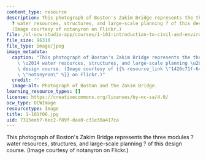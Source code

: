 ```yaml
---
content_type: resource
description: This photograph of Boston's Zakim Bridge represents the three modules
  ? water resources, structures, and large-scale planning ? of this design course.
  (Image courtesy of notanyron on Flickr.)
file: /ol-ocw-studio-app/courses/1-101-introduction-to-civil-and-environmental-engineering-design-i-fall-2006/7315eeb76ec2f89fdaa0c31e38a417ca_1-101f06.jpg
file_size: 96310
file_type: image/jpeg
image_metadata:
  caption: "This photograph of Boston's Zakim Bridge represents the three modules\
    \ \u2014 water resources, structures, and large-scale planning \u2014 of this\
    \ design course. (Image courtesy of {{% resource_link \"1420c71f-6420-439d-9bd7-235f8abc263a\"\
    \ \"notanyron\" %}} on Flickr.)"
  credit: ''
  image-alt: Photograph of Boston and the Zakim Bridge.
learning_resource_types: []
license: https://creativecommons.org/licenses/by-nc-sa/4.0/
ocw_type: OCWImage
resourcetype: Image
title: 1-101f06.jpg
uid: 7315eeb7-6ec2-f89f-daa0-c31e38a417ca
---
```

This photograph of Boston's Zakim Bridge represents the three modules ? water resources, structures, and large-scale planning ? of this design course. (Image courtesy of notanyron on Flickr.)